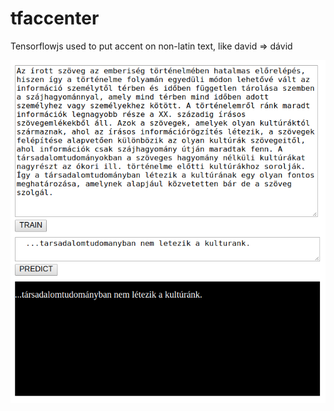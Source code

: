 # tfaccenter
Tensorflowjs used to put accent on non-latin text, like david => dávid

![](demo.png)

